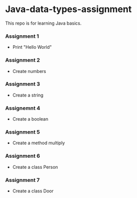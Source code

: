 # Java-data-types-assignment
This repo is for learning Java basics.
### Assignment 1
- Print "Hello World"
### Assignment 2
- Create numbers
### Assignment 3
- Create a string
### Assignemnt 4
- Create a boolean
### Assignment 5
- Create a method multiply
### Assignment 6
- Create a class Person
### Assignment 7
- Create a class Door
